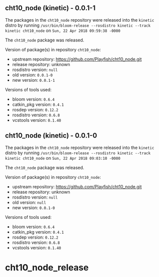 ## cht10_node (kinetic) - 0.0.1-1

The packages in the `cht10_node` repository were released into the `kinetic` distro by running `/usr/bin/bloom-release --rosdistro kinetic --track kinetic cht10_node` on `Sun, 22 Apr 2018 09:59:38 -0000`

The `cht10_node` package was released.

Version of package(s) in repository `cht10_node`:

- upstream repository: https://github.com/Playfish/cht10_node.git
- release repository: unknown
- rosdistro version: `null`
- old version: `0.0.1-0`
- new version: `0.0.1-1`

Versions of tools used:

- bloom version: `0.6.4`
- catkin_pkg version: `0.4.1`
- rosdep version: `0.12.2`
- rosdistro version: `0.6.8`
- vcstools version: `0.1.40`


## cht10_node (kinetic) - 0.0.1-0

The packages in the `cht10_node` repository were released into the `kinetic` distro by running `/usr/bin/bloom-release --rosdistro kinetic --track kinetic cht10_node` on `Sun, 22 Apr 2018 09:03:10 -0000`

The `cht10_node` package was released.

Version of package(s) in repository `cht10_node`:

- upstream repository: https://github.com/Playfish/cht10_node.git
- release repository: unknown
- rosdistro version: `null`
- old version: `null`
- new version: `0.0.1-0`

Versions of tools used:

- bloom version: `0.6.4`
- catkin_pkg version: `0.4.1`
- rosdep version: `0.12.2`
- rosdistro version: `0.6.8`
- vcstools version: `0.1.40`


# cht10_node_release